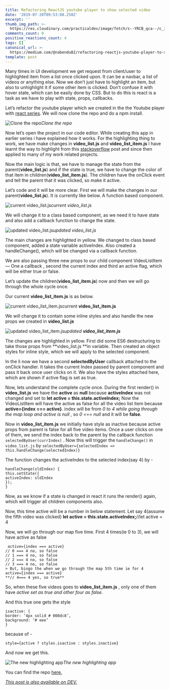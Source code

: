 ```yaml
---
title: Refactoring ReactJS youtube player to show selected video
date: '2019-07-20T09:53:08.250Z'
excerpt: ''
thumb_img_path: >-
  https://res.cloudinary.com/practicaldev/image/fetch/s--YRCB_qca--/c_imagga_scale,f_auto,fl_progressive,h_420,q_auto,w_1000/https://res.cloudinary.com/practicaldev/image/fetch/s--kVpiGQ5a--/c_imagga_scale%2Cf_auto%2Cfl_progressive%2Ch_420%2Cq_auto%2Cw_1000/https://thepracticaldev.s3.amazonaws.com/i/3xri20dlpiwai6etk09j.jpeg
comments_count: 0
positive_reactions_count: 4
tags: []
canonical_url: >-
  https://medium.com/@nabendu82/refactoring-reactjs-youtube-player-to-show-selected-video-ae92d29a89fd
template: post
---
```


Many times in UI development we get request from client/user to highlighted item from a list once clicked upon. It can be a navbar, a list of videos or anything else.
Now we don’t just have to highlight an item, but also to unhighlight it if some other item is clicked.
Don’t confuse it with hover state, which can be easily done by CSS. But to do this is react is a task as we have to play with state, props, callbacks.

Let’s refactor the youtube player which we created in the the Youtube player with [react series](https://medium.com/@nabendu82/create-youtube-player-in-reactjs-part-1-3b949de9b251).
We will now clone the repo and do a npm install.

![Clone the repo](https://cdn-images-1.medium.com/max/2000/1*11TJmulqOYVMGUPu36Z1PQ.png)*Clone the repo*

Now let’s open the project in our code editor. While creating this app in earlier series i have explained how it works. 
For the highlighting thing to work, we have make changes in **video_list.js** and **video_list_item.js**
I have learnt the way to highlight from this [stackoverflow](https://stackoverflow.com/questions/34815382/react-unselect-from-list-while-selecting-another-item) post and since then applied to many of my work related projects.

Now the main logic is that, we have to manage the state from the parent(**video_list.js**) and if the state is true, we have to change the color of that item in children(**video_list_item.js**).
The children have the onClick event and tell the parent that it was clicked, so make it active.

Let’s code and it will be more clear. First we will make the changes in our parent(**video_list.js**).
It is currently like below. A function based component.

![current video_list.js](https://cdn-images-1.medium.com/max/2000/1*tRDu7ls5FCWj6wkSIe3CEQ.png)*current video_list.js*

We will change it to a class based component, as we need it to have state and also add a callback function to change the state.

![updated video_list.js](https://cdn-images-1.medium.com/max/2000/1*J4Gd9q-jHZ3GxtsVZkTqVg.png)*updated video_list.js*

The main changes are highlighted in yellow. We changed to class based component, added a state variable activeIndex. Also created a handleChange(), which will be changed via a callback function.

We are also passing three new props to our child component VideoListItem — One a callback , second the current index and third an active flag, which will be either true or false.

Let’s update the children(**video_list_item.js**) now and then we will go through the whole cycle once.

Our current **video_list_item.js** is as below.

![current **video_list_item.js**](https://cdn-images-1.medium.com/max/2000/1*eb2-1F4s4DPyZaXVn4Agzw.png)current **video_list_item.js**

We will change it to contain some inline styles and also handle the new props we created in **video_list.js**

![updated **video_list_item.js**](https://cdn-images-1.medium.com/max/2000/1*sWxi0HSC_ria2JXv1HbQPQ.png)*updated **video_list_item.js***

The changes are highlighted in yellow. First did some ES6 destructuring to take those props from **video_list.js **in variable.
Then created an object styles for inline style, which we will apply to the selected component.

In the li now we have a second **selectedByUser** callback attached to the onClick handler. It takes the current Index passed by parent component and pass it back once user clicks on it. We also have the styles attached here, which are shown if active flag is set as true.

Now, lets understand the complete cycle once. During the first render() in **video_list.js** we have the **active** as **null** because **activeIndex** was not changed and set to **let active = this.state.activeIndex;** Now the VideoListItem will have the active as false for all the video list item because **active={index === active}**. index will be from *0 to 4 while going through the map loop and active is null* , so *0 === null* and it will be **false**.

Now in **video_list_item.js** we initially have style as inactive because active props from parent is false for all five video items. Once a user clicks on one of them, we send the index back to the parent by the callback function 
`selectedByUser(currIndex)`
. Now this will trigger the 
`handleChange()`
 in 
`video_list.js`
 by 
`selectedByUser={selectedIndex => this.handleChange(selectedIndex)}`


The function changes the activeIndex to the selected index(say 4) by -

```
handleChange(sldIndex) {
this.setState({
activeIndex: sldIndex
});
}
```

Now, as we know if a state is changed in react it runs the render() again, which will trigger all children components also.

Now, this time active will be a number in below statement. Let say 4(assume the fifth video was clicked)
**let active = this.state.activeIndex;**//let active = 4

Now, we will go through our map five time. First 4 times(ie 0 to 3), we will have active as false

```
 active={index === active} 
// 0 === 4 no, so false
// 1 === 4 no, so false
// 2 === 4 no, so false
// 3 === 4 no, so false
> But, bingo the when we go through the map 5th time ie for 4
active={index === active} 
**// 4=== 4 yes, so true**
```


So, when these five videos goes to **video_list_item.js** , only one of them have *active set as true and other four as false.*

And this true one gets the style

```
isactive: {
border: ‘4px solid # 008dc8’,
background: ‘# eee’
}
```

because of -

`style={active ? styles.isactive : styles.inactive}`


And now we get this.

![The new highlighting app](https://cdn-images-1.medium.com/max/2868/1*1gBen6Fb223q2TkQefkzvA.png)*The new highlighting app*

You can find the repo [here.](https://github.com/nabendu82/youtube-player-selected)


*[This post is also available on DEV.](https://dev.to/nabendu82/refactoring-reactjs-youtube-player-to-show-selected-video-43bk)*


<script>
const parent = document.getElementsByTagName('head')[0];
const script = document.createElement('script');
script.type = 'text/javascript';
script.src = 'https://cdnjs.cloudflare.com/ajax/libs/iframe-resizer/4.1.1/iframeResizer.min.js';
script.charset = 'utf-8';
script.onload = function() {
    window.iFrameResize({}, '.liquidTag');
};
parent.appendChild(script);
</script>    
